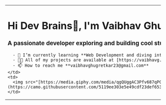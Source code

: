 <table>
  <tr>
    <td>
      <h1 align="left">Hi Dev Brains👋, I'm Vaibhav Ghugretkar</h1>
      <h3 align="left">A passionate developer exploring and building cool stuff with modern web technologies.</h3>

      - 🌱 I’m currently learning **Web Development and diving into Machine Learning**  
      - 👨‍💻 All of my projects are available at [https://vaibhavg.netlify.app](https://vaibhavg.netlify.app)  
      - 📫 How to reach me **vaibhavghugretkar23@gmail.com**
    </td>
    <td>
      <img src="[https://media.giphy.com/media/qgQUggAC3Pfv687qPC/giphy.gif" alt="Coding GIF" width="300](https://camo.githubusercontent.com/5119ee303e5e49cdf23def653b737bede0da49a859a34714d62d9ab518afbbb2/68747470733a2f2f63646e2e6472696262626c652e636f6d2f75736572732f313136323037372f73637265656e73686f74732f333834383931342f70726f6772616d6d65722e676966)"/>
    </td>
  </tr>
</table>
